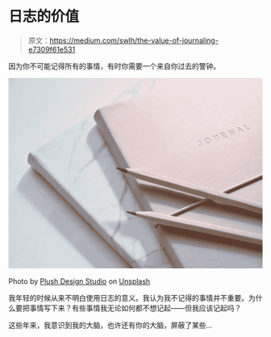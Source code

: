 # 日志的价值

> 原文：<https://medium.com/swlh/the-value-of-journaling-e7309f61e531>

因为你不可能记得所有的事情，有时你需要一个来自你过去的警钟。

![](img/0cd361da45dc0043120e1ab2477f7128.png)

Photo by [Plush Design Studio](https://unsplash.com/@plushdesignstudio?utm_source=unsplash&utm_medium=referral&utm_content=creditCopyText) on [Unsplash](https://unsplash.com/search/photos/journal?utm_source=unsplash&utm_medium=referral&utm_content=creditCopyText)

我年轻的时候从来不明白使用日志的意义。我认为我不记得的事情并不重要。为什么要把事情写下来？有些事情我无论如何都不想记起——但我应该记起吗？

这些年来，我意识到我的大脑，也许还有你的大脑，屏蔽了某些…